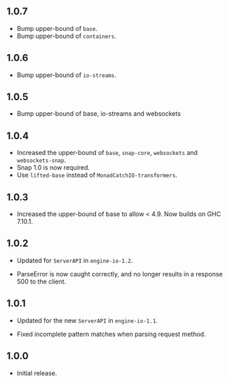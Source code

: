 ## 1.0.7

* Bump upper-bound of `base`.
* Bump upper-bound of `containers`.

## 1.0.6

* Bump upper-bound of `io-streams`.

## 1.0.5

* Bump upper-bound of base, io-streams and websockets

## 1.0.4

* Increased the upper-bound of `base`, `snap-core`, `websockets` and `websockets-snap`.
* Snap 1.0 is now required.
* Use `lifted-base` instead of `MonadCatchIO-transformers`.

## 1.0.3

* Increased the upper-bound of base to allow < 4.9. Now builds on
  GHC 7.10.1.

## 1.0.2

* Updated for `ServerAPI` in `engine-io-1.2`.

* ParseError is now caught correctly, and no longer results in a response 500 to the client.

## 1.0.1

* Updated for the new `ServerAPI` in `engine-io-1.1`.

* Fixed incomplete pattern matches when parsing request method.

## 1.0.0

* Initial release.
